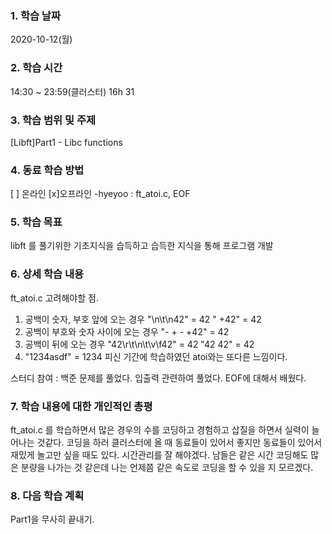 ### 1. 학습 날짜 
2020-10-12(월)

### 2. 학습 시간
14:30 ~ 23:59(클러스터) 16h 31

### 3. 학습 범위 및 주제
[Libft]Part1 - Libc functions 

### 4. 동료 학습 방법 
[ ] 온라인 [x]오프라인 
-hyeyoo : ft_atoi.c, EOF
 
### 5. 학습 목표
libft 를 풀기위한 기초지식을 습득하고 습득한 지식을 통해 프로그램 개발

### 6. 상세 학습 내용
ft_atoi.c 고려해야할 점.
1. 공백이 숫자, 부호 앞에 오는 경우 
"\n\t\n42" = 42
"     +42" = 42
2. 공백이 부호와 숫자 사이에 오는 경우
"- + - +42" = 42
3. 공백이 뒤에 오는 경우
"42\r\t\n\t\v\f42" = 42
"42 42" = 42
4. "1234asdf" = 1234
피신 기간에 학습하였던 atoi와는 또다른 느낌이다.

스터디 참여 : 백준 문제를 풀었다.
입출력 관련하여 풀었다. EOF에 대해서 배웠다.

### 7. 학습 내용에 대한 개인적인 총평
ft_atoi.c 를 학습하면서 많은 경우의 수를 코딩하고 경험하고 삽질을 하면서 실력이 늘어나는 것같다. 코딩을 하러 클러스터에 올 때 동료들이 있어서 좋지만 동료들이 있어서 재밌게 놀고만 싶을 때도 있다. 시간관리를 잘 해야겠다. 남들은 같은 시간 코딩해도 많은 분량을 나가는 것 같은데 나는 언제쯤 같은 속도로 코딩을 할 수 있을 지 모르겠다.

### 8. 다음 학습 계획
 Part1을 무사히 끝내기.
